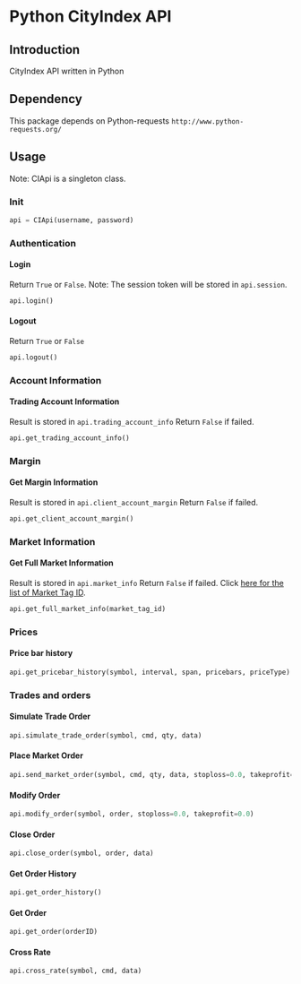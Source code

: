 # Python CityIndex API

## Introduction
CityIndex API written in Python

## Dependency
This package depends on Python-requests `http://www.python-requests.org/`

## Usage
Note: CIApi is a singleton class.

### Init
```python
api = CIApi(username, password)
```

### Authentication

#### Login
Return `True` or `False`.
Note: The session token will be stored in `api.session`.
```python
api.login()
```


#### Logout
Return `True` or `False`
```python
api.logout()
```

### Account Information

#### Trading Account Information
Result is stored in `api.trading_account_info`
Return `False` if failed.
```python
api.get_trading_account_info()
```

### Margin

#### Get Margin Information
Result is stored in `api.client_account_margin`
Return `False` if failed.
```python
api.get_client_account_margin()
```

### Market Information

#### Get Full Market Information
Result is stored in `api.market_info`
Return `False` if failed.
Click [here for the list of Market Tag ID](http://docs.labs.cityindex.com/#MarketTagIDs.htm%3FTocPath%3DGetting%2520Started%7CLookup%2520Values%7C_____2).  
```python
api.get_full_market_info(market_tag_id)
```

### Prices
#### Price bar history
```python
api.get_pricebar_history(symbol, interval, span, pricebars, priceType)
```

### Trades and orders
#### Simulate Trade Order
```python
api.simulate_trade_order(symbol, cmd, qty, data)
```
#### Place Market Order
```python
api.send_market_order(symbol, cmd, qty, data, stoploss=0.0, takeprofit=0.0):
```
#### Modify Order
```python
api.modify_order(symbol, order, stoploss=0.0, takeprofit=0.0)
```

#### Close Order
```python
api.close_order(symbol, order, data)
```

#### Get Order History
```python
api.get_order_history()
```

#### Get Order
```python
api.get_order(orderID)
```

#### Cross Rate
```python
api.cross_rate(symbol, cmd, data)
```